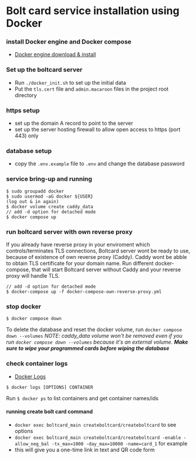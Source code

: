 # Bolt card service installation using Docker

### install Docker engine and Docker compose

- [Docker engine download &
   install](https://docs.docker.com/engine/install/)

### Set up the boltcard server
- Run `./docker_init.sh` to set up the initial data
- Put the `tls.cert` file and `admin.macaroon` files in the project root directory

### https setup

- set up the domain A record to point to the server
- set up the server hosting firewall to allow open access to https (port 443) only

### database setup

- copy the `.env.example` file to `.env` and change the database password

### service bring-up and running
```
$ sudo groupadd docker
$ sudo usermod -aG docker ${USER}
(log out & in again)
$ docker volume create caddy_data
// add -d option for detached mode
$ docker compose up
```

### run boltcard server with own reverse proxy
If you already have reverse proxy in your enviroment which controls/terminates TLS connections, Boltcard server wont be ready to use, because of existence of own reverse proxy (Caddy). Caddy wont be abble to obtain TLS certificate for your domain name. Run different docker-compose, that will start Boltcard server without Caddy and your reverse proxy will handle TLS.

```
// add -d option for detached mode
$ docker-compose up -f docker-compose-own-reverse-proxy.yml
```


### stop docker
```
$ docker compose down
```
To delete the database and reset the docker volume, run `docker compose down --volumes`
*NOTE:  caddy_data volume won't be removed even if you run `docker compose down --volumes` because it's an external volume. **Make sure to wipe your programmed cards before wiping the database***

### check container logs

- [Docker Logs](https://docs.docker.com/engine/reference/commandline/logs/)

```
$ docker logs [OPTIONS] CONTAINER
```

Run `$ docker ps` to list containers and get container names/ids

#### running create bolt card command
-  `docker exec boltcard_main createboltcard/createboltcard`  to see options
-  `docker exec boltcard_main createboltcard/createboltcard -enable -allow_neg_bal -tx_max=1000 -day_max=10000 -name=card_1`  for example
-  this will give you a one-time link in text and QR code form
